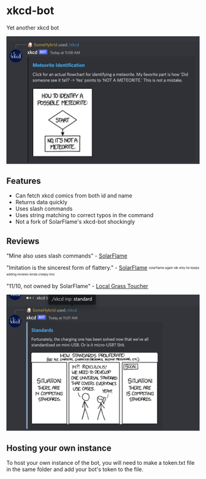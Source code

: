 # xkcd-bot
Yet another xkcd bot

![Example screenshot](screenshots/getter.png)

## Features
- Can fetch xkcd comics from both id and name
- Returns data quickly
- Uses slash commands
- Uses string matching to correct typos in the command
- Not a fork of SolarFlame's xkcd-bot shockingly

## Reviews
"Mine also uses slash commands"
\- [SolarFlame](https://github.com/SolarFlame5/)

"Imitation is the sincerest form of flattery."
\- [SolarFlame](https://github.com/SolarFlame5/) <small><sup><sub>solarflame again idk why he keeps adding reviews kinda creepy imo</sub></sup></small>

"11/10, not owned by SolarFlame"
\- [Local Grass Toucher](https://neppkun.me/)

![Example screenshot of string matching](screenshots/stringmatching.png)

## Hosting your own instance
To host your own instance of the bot, you will need to make a token.txt file in the same folder and 
add your bot's token to the file.
